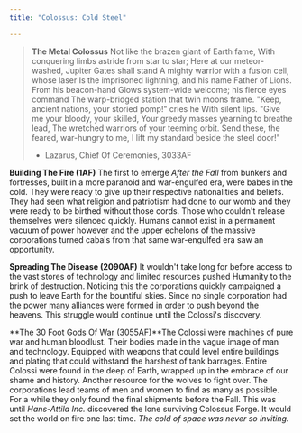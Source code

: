 ```yaml
---
title: "Colossus: Cold Steel"

---
```


> **The Metal Colossus**
> Not like the brazen giant of Earth fame,
> With conquering limbs astride from star to star;
> Here at our meteor-washed, Jupiter Gates shall stand
> A mighty warrior with a fusion cell, whose laser
> Is the imprisoned lightning, and his name
> Father of Lions. From his beacon-hand
> Glows system-wide welcome; his fierce eyes command
> The warp-bridged station that twin moons frame.
> "Keep, ancient nations, your storied pomp!" cries he
> With silent lips. "Give me your bloody, your skilled,
> Your greedy masses yearning to breathe lead,
> The wretched warriors of your teeming orbit.
> Send these, the feared, war-hungry to me,
> I lift my standard beside the steel door!"
>
> - Lazarus, Chief Of Ceremonies, 3033AF


**Building The Fire (1AF)** The first to emerge *After the Fall* from bunkers and fortresses, built in a more paranoid and war-engulfed era, were babes in the cold. They were ready to give up their respective nationalities and beliefs. They had seen what religion and patriotism had done to our womb and they were ready to be birthed without those cords. Those who couldn't release themselves were silenced quickly. Humans cannot exist in a permanent vacuum of power however and the upper echelons of the massive corporations turned cabals from that same war-engulfed era saw an opportunity.


**Spreading The Disease (2090AF)** It wouldn't take long for before access to the vast stores of technology and limited resources pushed Humanity to the brink of destruction. Noticing this the corporations quickly campaigned a push to leave Earth for the bountiful skies. Since no single corporation had the power many alliances were formed in order to push beyond the heavens. This struggle would continue until the Colossi's discovery.


**The 30 Foot Gods Of War (3055AF)**The Colossi were machines of pure war and human bloodlust. Their bodies made in the vague image of man and technology. Equipped with weapons that could level entire buildings and plating that could withstand the harshest of tank barrages. Entire Colossi were found in the deep of Earth, wrapped up in the embrace of our shame and history. Another resource for the wolves to fight over. The corporations lead teams of men and women to find as many as possible. For a while they only found the final shipments before the Fall. This was until *Hans-Attila Inc.* discovered the lone surviving Colossus Forge. It would set the world on fire one last time. *The cold of space was never so inviting.*
